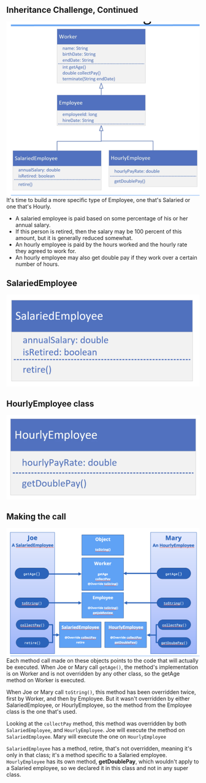 ## Inheritance Challenge, Continued
![image_1.png](image_1.png)
It's time to build a more specific type of Employee, one that's Salaried or one that's Hourly.
- A salaried employee is paid based on some percentage of his or her annual salary. 
- If this person is retired, then the salary may be 100 percent of this amount, but it is generally reduced somewhat.
- An hourly employee is paid by the hours worked and the hourly rate they agreed to work for.
- An hourly employee may also get double pay if they work over a certain number of hours.

## SalariedEmployee
![image_2.png](image_2.png)

## HourlyEmployee class
![image_3.png](image_3.png)

## Making the call
![image_4.png](image_4.png)
Each method call made on these objects points to the code that will actually be executed.
When Joe or Mary call `getAge()`, the method's implementation is on Worker and is not overridden by any other class, so the getAge method on Worker is executed.

When Joe or Mary call `toString()`, this method has been overridden twice, first by Worker, and then by Employee. But it wasn't overridden by either SalariedEmployee, or HourlyEmployee, so the method from the Employee class is the one that's used.

Looking at the `collectPay` method, this method was overridden by both `SalariedEmployee`, and `HourlyEmployee`.
Joe will execute the method on `SalariedEmployee`. 
Mary will execute the one on `HourlyEmployee`

`SalariedEmployee` has a method, retire, that's not overridden, meaning it's only in that class; it's a method specific to a Salaried employee.
`HourlyEmployee` has its own method, <b>getDoublePay</b>, which wouldn't apply to a Salaried employee, so we declared it in this class and not in any super class.